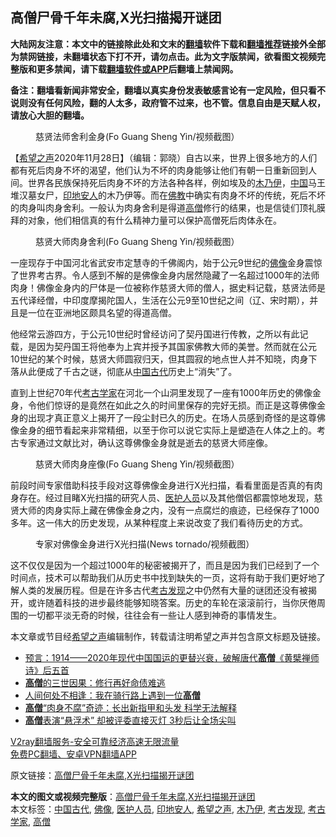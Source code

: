  <h2>高僧尸骨千年未腐,X光扫描揭开谜团</h2> <p class="notice"><b>大陆网友注意：本文中的链接除此处和文末的<a href="https://github.com/bannedbook/fanqiang" >翻墙</a>软件下载和<a href="https://github.com/killgcd/justmysocks/blob/master/README.md">翻墙推荐</a>链接外全部为禁网链接，未翻墙状态下打不开，请勿点击。此为文字版禁闻，欲看图文视频完整版和更多禁闻，请下载<a href="https://github.com/bannedbook/fanqiang">翻墙软件或APP</a>后翻墙上禁闻网。</p><p>备注：翻墙看新闻非常安全，翻墙以真实身份发表敏感言论有一定风险，但只看不说则没有任何风险，翻的人太多，政府管不过来，也不管。信息自由是天赋人权，请放心大胆的翻墙。</b></p>  <div class="entry"> <figure><figcaption>慈贤法师舍利金身(Fo Guang Sheng Yin/视频截图）</figcaption></figure> <p>【<span class='wp_keywordlink_affiliate'><a href="https://www.soundofhope.org" title="希望之声" target="_blank">希望之声</a></span>2020年11月28日】（编辑：郭晓）自古以来，世界上很多地方的人们都有死后肉身不坏的渴望，他们认为不坏的肉身能够让他们有朝一日重新回到人间。世界各民族保持死后肉身不坏的方法各种各样，例如埃及的<a href="https://www.bannedbook.org/bnews/tag/%E6%9C%A8%E4%B9%83%E4%BC%8A/" class="st_tag internal_tag" rel="tag" title="标签 木乃伊 下的日志">木乃伊</a>，<span class='wp_keywordlink_affiliate'><a href="https://www.bannedbook.org/" title="中国" target="_blank">中国</a></span>马王堆汉墓女尸，<a href="https://www.bannedbook.org/bnews/tag/%E5%8D%B0%E5%9C%B0%E5%AE%89%E4%BA%BA/" class="st_tag internal_tag" rel="tag" title="标签 印地安人 下的日志">印地安人</a>的木乃伊等。而在<span class='wp_keywordlink'><a href="https://www.qi-gong.me/buddhism/" title="佛教" target="_blank">佛教</a></span>中确实有肉身不坏的传统，死后不坏的肉身叫肉身舍利。一般认为肉身舍利是得道<a href="https://www.bannedbook.org/bnews/tag/%e9%ab%98%e5%83%a7/" class="st_tag internal_tag" rel="tag" title="标签 高僧 下的日志">高僧</a>修行的结果，也是信徒们顶礼膜拜的对象，他们相信真的有什么精神力量可以保护高僧死后肉体永在。</p> <figure><figcaption>慈贤大师肉身舍利(Fo Guang Sheng Yin/视频截图）</figcaption></figure> <p>一座现存于中国河北省武安市定慧寺的千佛阁内，始于公元9世纪的<a href="https://www.bannedbook.org/bnews/tag/%e4%bd%9b%e5%83%8f/" class="st_tag internal_tag" rel="tag" title="标签 佛像 下的日志">佛像</a>金身震惊了世界考古界。令人感到不解的是佛像金身内居然隐藏了一名超过1000年的法师肉身！佛像金身内的尸体是一位被称作慈贤大师的僧人，据史料记载，慈贤法师是五代译经僧，中印度摩揭陀国人，生活在公元9至10世纪之间（辽、宋时期），并且是一位在亚洲地区颇具名望的得道高僧。</p>  <p>他经常云游四方，于公元10世纪时曾经访问了契丹国进行传教，之所以有此记载，是因为契丹国王将他奉为上宾并授予其国家佛教大师的美誉。然而就在公元10世纪的某个时候，慈贤大师圆寂归天，但其圆寂的地点世人并不知晓，肉身下落从此便成了千古之谜，彻底从<a href="https://www.bannedbook.org/bnews/tag/%e4%b8%ad%e5%9b%bd%e5%8f%a4%e4%bb%a3/" class="st_tag internal_tag" rel="tag" title="标签 中国古代 下的日志">中国古代</a>历史上“消失”了。</p> <p>直到上世纪70年代<a href="https://www.bannedbook.org/bnews/tag/%e8%80%83%e5%8f%a4%e5%ad%a6%e5%ae%b6/" class="st_tag internal_tag" rel="tag" title="标签 考古学家 下的日志">考古学家</a>在河北一个山洞里发现了一座有1000年历史的佛像金身，令他们惊讶的是竟然在如此之久的时间里保存的完好无损。而正是这尊佛像金身的出现才真正意义上揭开了一段尘封已久的历史。在场人员感到奇怪的是这尊佛像金身的细节看起来非常精细，以至于你可以说它实际上是塑造在人体之上的。考古专家通过文献比对，确认这尊佛像金身就是逝去的慈贤大师座像。</p>  <figure><figcaption>慈贤大师肉身座像(Fo Guang Sheng Yin/视频截图）</figcaption></figure> <p>前段时间专家借助科技手段对这尊佛像金身进行X光扫描，看看里面是否真的有肉身存在。经过目睹X光扫描的研究人员、<a href="https://www.bannedbook.org/bnews/tag/%E5%8C%BB%E6%8A%A4%E4%BA%BA%E5%91%98/" class="st_tag internal_tag" rel="tag" title="标签 医护人员 下的日志">医护人员</a>以及其他僧侣都震惊地发现，慈贤大师的肉身实际上藏在佛像金身之内，没有一点腐烂的痕迹，已经保存了1000多年。这一伟大的历史发现，从某种程度上来说改变了我们看待历史的方式。</p> <figure><figcaption>专家对佛像金身进行X光扫描(News tornado/视频截图）</figcaption></figure> <p>这不仅仅是因为一个超过1000年的秘密被揭开了，而且是因为我们已经到了一个时间点，技术可以帮助我们从历史书中找到缺失的一页，这将有助于我们更好地了解人类的发展历程。但是在许多古代<a href="https://www.bannedbook.org/bnews/tag/%e8%80%83%e5%8f%a4%e5%8f%91%e7%8e%b0/" class="st_tag internal_tag" rel="tag" title="标签 考古发现 下的日志">考古发现</a>之中仍然有大量的谜团还没有被揭开，或许随着科技的进步最终能够知晓答案。历史的车轮在滚滚前行，当你厌倦周围的一切都平淡无奇的时候，往往会有一些让人感到神奇的事情发生。</p>  <p>本文章或节目经<a href="https://www.bannedbook.org/bnews/tag/%e5%b8%8c%e6%9c%9b%e4%b9%8b%e5%a3%b0/" class="st_tag internal_tag" rel="tag" title="标签 希望之声 下的日志">希望之声</a>编辑制作，转载请注明希望之声并包含原文标题及链接。</p> <ul class='op-related-articles' title='相关阅读'> <li><a href='https://www.bannedbook.org/bnews/bannedvideo/20200807/1386053.html' target='_blank'>预言：1914——2020年现代中国国运的更替兴衰，破解唐代<b>高僧</b>《黄檗禅师诗》后五首</a></li> <li><a href='https://www.bannedbook.org/bnews/lifebaike/20200801/1372888.html' target='_blank'><b>高僧</b>的三世因果：修行再好命债难逃</a></li> <li><a href='https://www.bannedbook.org/bnews/comments/20200503/1370245.html' target='_blank'>人间何处不相逢：我在骑行路上遇到一位<b>高僧</b></a></li> <li><a href='https://www.bannedbook.org/bnews/comments/20200718/1362604.html' target='_blank'><b>高僧</b>“肉身不腐”奇迹：长出新指甲和头发 科学无法解释</a></li> <li><a href='https://www.bannedbook.org/bnews/funmedia/20200704/1355483.html' target='_blank'><b>高僧</b>表演“悬浮术” 却被评委直接灭灯 3秒后让全场尖叫</a></li> </ul> <p class="texttj"> <a href="https://www.bannedbook.org/forum23/topic22702.html" target="_blank">V2ray翻墙服务-安全可靠经济高速无限流量</a><br/> <a href="https://github.com/bannedbook/fanqiang/wiki/%E7%A6%81%E9%97%BB%E7%BD%91%E5%AE%89%E5%8D%93%E7%BF%BB%E5%A2%99%E6%96%B0%E9%97%BBAPP" target="_blank">免费PC翻墙、安卓VPN翻墙APP</a></p><p>原文链接：<a class="src_link"  href="https://www.soundofhope.org/post/446254" target="_blank">高僧尸骨千年未腐,X光扫描揭开谜团</a></p> <a name='sharetosocial'></a>       <div><b>本文的图文或视频完整版</b>：<a href='https://www.bannedbook.org/bnews/comments/20201128/1438783.html'>高僧尸骨千年未腐,X光扫描揭开谜团</a></div>  </div><!--END ENTRY--> <div class="postfooter"> <div>本文标签：<a href="https://www.bannedbook.org/bnews/tag/%e4%b8%ad%e5%9b%bd%e5%8f%a4%e4%bb%a3/" rel="tag">中国古代</a>, <a href="https://www.bannedbook.org/bnews/tag/%e4%bd%9b%e5%83%8f/" rel="tag">佛像</a>, <a href="https://www.bannedbook.org/bnews/tag/%E5%8C%BB%E6%8A%A4%E4%BA%BA%E5%91%98/" rel="tag">医护人员</a>, <a href="https://www.bannedbook.org/bnews/tag/%E5%8D%B0%E5%9C%B0%E5%AE%89%E4%BA%BA/" rel="tag">印地安人</a>, <a href="https://www.bannedbook.org/bnews/tag/%e5%b8%8c%e6%9c%9b%e4%b9%8b%e5%a3%b0/" rel="tag">希望之声</a>, <a href="https://www.bannedbook.org/bnews/tag/%E6%9C%A8%E4%B9%83%E4%BC%8A/" rel="tag">木乃伊</a>, <a href="https://www.bannedbook.org/bnews/tag/%e8%80%83%e5%8f%a4%e5%8f%91%e7%8e%b0/" rel="tag">考古发现</a>, <a href="https://www.bannedbook.org/bnews/tag/%e8%80%83%e5%8f%a4%e5%ad%a6%e5%ae%b6/" rel="tag">考古学家</a>, <a href="https://www.bannedbook.org/bnews/tag/%e9%ab%98%e5%83%a7/" rel="tag">高僧</a></div>  </div><!--END POSTFOOTER--> 